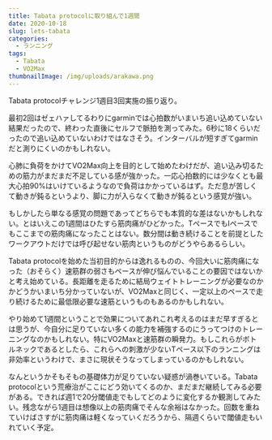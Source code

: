 ```yaml
---
title: Tabata protocolに取り組んで1週間
date: 2020-10-18
slug: lets-tabata
categories:
  - ランニング
tags:
  - Tabata
  - VO2Max
thumbnailImage: /img/uploads/arakawa.png
---
```

Tabata protocolチャレンジ1週目3回実施の振り返り。

<!--more-->

最初2回はゼェハァしてるわりにgarminでは心拍数がいまいち追い込めていない結果だったので、終わった直後にセルフで脈拍を測ってみた。6秒に18くらいだったので追い込めていないわけではなさそう。インターバルが短すぎてgarminだと測りにくいのかもしれない。

心肺に負荷をかけてVO2Max向上を目的として始めたわけだが、追い込み切るための筋力がまだまだ不足している感が強かった。一応心拍数的には少なくとも最大心拍90%はいけているようなので負荷はかかっているはず。ただ息が苦しくて動きが鈍るというより、脚に力が入らなくて動きが鈍るという感覚が強い。

もしかしたら単なる感覚の問題であってどちらでも本質的な差はないかもしれない。とはいえこの1週間はひたすら筋肉痛がひどかった。TペースでもIペースでもここまでの筋肉痛になったことはない。数分間は動き続けることを前提としたワークアウトだけでは呼び起せない筋肉というものがどうやらあるらしい。

Tabata protocolを始めた当初目的からは逸れるものの、今回大いに筋肉痛になった（おそらく）速筋群の弱さもペースが伸び悩んでいることの要因ではないかと考え始めている。長距離を走るために結局ウェイトトレーニングが必要なのかかどうかいまいち分かっていないが、VO2Maxと同じく、一定以上のペースで走り続けるために最低限必要な速筋というものもあるのかもしれない。

やり始めて1週間ということで効果についてあれこれ考えるのはまだ早すぎるとは思うが、今自分に足りていない多くの能力を補強するのにうってつけのトレーニングなのかもしれない。特にVO2Maxと速筋群の瞬発力。もしこれらがボトルネックであるとしたら、これらへの刺激が少ないTペース以下のランニングは非効率というわけで、まさに現状そうなってしまっているのかもしれない。

なんというかそもそもの基礎体力が足りていない疑惑が渦巻いている。Tabata protocolという荒療治がここにどう効いてくるのか、まだまだ継続してみる必要がある。できれば週1で20分閾値走でもしてどのように変化するか観測してみたい。残念ながら1週目は想像以上の筋肉痛でそんな余裕はなかった。回数を重ねていけばさすがに筋肉痛は軽くなっていくだろうから、隔週くらいで閾値走もいれていく予定。
